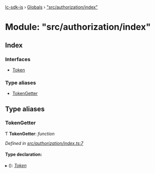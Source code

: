 [lc-sdk-js](../README.md) › [Globals](../globals.md) › ["src/authorization/index"](_src_authorization_index_.md)

# Module: "src/authorization/index"

## Index

### Interfaces

* [Token](../interfaces/_src_authorization_index_.token.md)

### Type aliases

* [TokenGetter](_src_authorization_index_.md#tokengetter)

## Type aliases

###  TokenGetter

Ƭ **TokenGetter**: *function*

*Defined in [src/authorization/index.ts:7](https://github.com/livechat/lc-sdk-js/blob/5281c0a/src/authorization/index.ts#L7)*

#### Type declaration:

▸ (): *[Token](../interfaces/_src_authorization_index_.token.md)*
